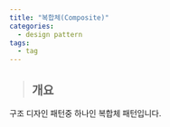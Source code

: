 ```yaml
---
title: "복합체(Composite)"
categories:
  - design pattern
tags:
  - tag
---
```

> ## 개요

구조 디자인 패턴중 하나인 복합체 패턴입니다.<br>
